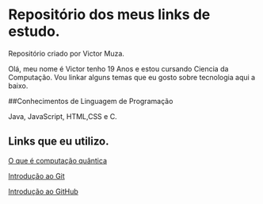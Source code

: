 # Repositório dos meus links de estudo.
Repositório criado por Victor Muza.

Olá, meu nome é Victor tenho 19 Anos e estou cursando Ciencia da Computação. 
Vou linkar alguns temas que eu gosto sobre tecnologia aqui a baixo.

##Conhecimentos de Linguagem de Programação

Java, JavaScript, HTML,CSS e C.


## Links que eu utilizo.

[O que é computação quântica](https://aws.amazon.com/pt/what-is/quantum-computing/#seo-faq-pairs#what-is-qc)

[Introdução ao Git](https://learn.microsoft.com/pt-br/training/modules/intro-to-git/)

[Introdução ao GitHub](https://learn.microsoft.com/pt-br/training/modules/introduction-to-github/)
